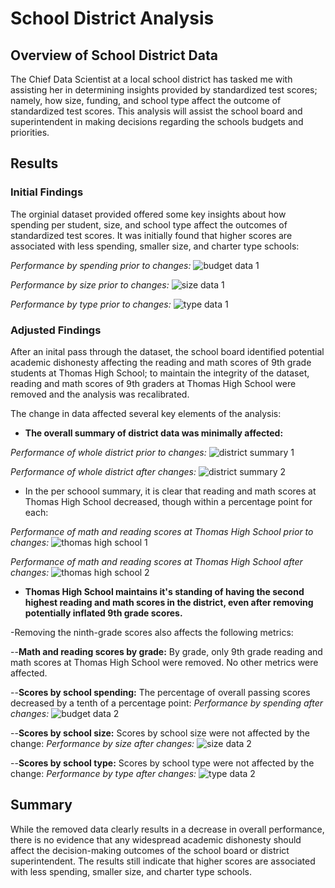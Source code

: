 # School District Analysis

## Overview of School District Data

The Chief Data Scientist at a local school district has tasked me with assisting her in determining insights provided by standardized test scores; namely, how size, funding, and school type affect the outcome of standardized test scores. This analysis will assist the school board and superintendent in making decisions regarding the schools budgets and priorities.

## Results

### Initial Findings
The orginial dataset provided offered some key insights about how spending per student, size, and school type affect the outcomes of standardized test scores. It was initially found that higher scores are associated with less spending, smaller size, and charter type schools:

*Performance by spending prior to changes:*
![budget data 1](https://user-images.githubusercontent.com/94264643/149648018-2f070975-c62b-470b-85e5-4ea1341419e7.png)

*Performance by size prior to changes:*
![size data 1](https://user-images.githubusercontent.com/94264643/149648020-54673b98-d2e6-418b-a99a-8787f65fbd5b.png)

*Performance by type prior to changes:*
![type data 1](https://user-images.githubusercontent.com/94264643/149648026-a53d9e0b-de72-47e7-8890-e2b39d6796e0.png)

### Adjusted Findings
After an inital pass through the dataset, the school board identified potential academic dishonesty affecting the reading and math scores of 9th grade students at Thomas High School; to maintain the integrity of the dataset, reading and math scores of 9th graders at Thomas High School were removed and the analysis was recalibrated.

The change in data affected several key elements of the analysis:

- **The overall summary of district data was minimally affected:**

*Performance of whole district prior to changes:*
![district summary 1](https://user-images.githubusercontent.com/94264643/149648994-ae157395-b857-47f8-87d4-56ed8f623823.png)

*Performance of whole district after changes:*
![district summary 2](https://user-images.githubusercontent.com/94264643/149648124-506ce538-e219-44e6-a55b-ddc9a7028623.png)


- In the per schoool summary, it is clear that reading and math scores at Thomas High School decreased, though within a percentage point for each:

*Performance of math and reading scores at Thomas High School prior to changes:*
![thomas high school 1](https://user-images.githubusercontent.com/94264643/149648360-aea2be36-69dd-4a95-8bea-d65d8c93b5d4.png)

*Performance of math and reading scores at Thomas High School after changes:*
![thomas high school 2](https://user-images.githubusercontent.com/94264643/149648363-32df7ee8-5ba9-42ba-b2fc-0bb64be5c2ce.png)

- **Thomas High School maintains it's standing of having the second highest reading and math scores in the district, even after removing potentially inflated 9th grade scores.**

-Removing the ninth-grade scores also affects the following metrics:

  --**Math and reading scores by grade:** By grade, only 9th grade reading and math scores at Thomas High School were removed. No other metrics were affected.

  --**Scores by school spending:** The percentage of overall passing scores decreased by a tenth of a percentage point:
  *Performance by spending after changes:*
  ![budget data 2](https://user-images.githubusercontent.com/94264643/149648677-3fe12019-d76d-4fc9-8cb4-ac56f9b462e9.png)

  --**Scores by school size:** Scores by school size were not affected by the change:
  *Performance by size after changes:*
  ![size data 2](https://user-images.githubusercontent.com/94264643/149648756-4c13982d-fc5e-4620-a7b0-9774ff300e52.png)

  --**Scores by school type:** Scores by school type were not affected by the change:
*Performance by type after changes:*
![type data 2](https://user-images.githubusercontent.com/94264643/149648796-996bf226-a2df-42a1-94d5-dca99a378673.png)

## Summary

While the removed data clearly results in a decrease in overall performance, there is no evidence that any widespread academic dishonesty should affect the decision-making outcomes of the school board or district superintendent. The results still indicate that higher scores are associated with less spending, smaller size, and charter type schools.
